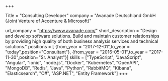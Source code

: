 +++

Title = "Consulting Developer"
company = "Avanade Deutschland GmbH (Joint Venture of Accenture & Microsoft)"

url_company = "https://www.avanade.com/"
short_description = "Design and develop software solutions. Build and maintain customer relationships by providing high quality of both business analysis services and technical solutions."
positions = [
{from_year = "2017-12-01",to_year = "today",position="Consultant"},
{from_year = "2016-05-01",to_year = "2017-11-30",position="Sr. Analyst"}]
skills = ["TypeScript", "JavaScript", "Angular", "Ionic", "node.js", "Docker", "Kubernetes", "OpenAPI", "MongoDB", "Redis", "Java", "Python", "RabbitMQ", "Kibana", "Elasticsearch", "C#", "ASP.NET", "Entity Framework"]
+++
